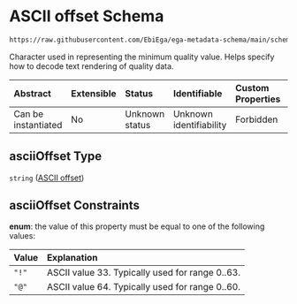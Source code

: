 # ASCII offset Schema

```txt
https://raw.githubusercontent.com/EbiEga/ega-metadata-schema/main/schemas/EGA.common-definitions.json#/definitions/fileObject/properties/sequenceQualityDetails/properties/asciiOffset
```

Character used in representing the minimum quality value.  Helps specify how to decode text rendering of quality data.

| Abstract            | Extensible | Status         | Identifiable            | Custom Properties | Additional Properties | Access Restrictions | Defined In                                                                                           |
| :------------------ | :--------- | :------------- | :---------------------- | :---------------- | :-------------------- | :------------------ | :--------------------------------------------------------------------------------------------------- |
| Can be instantiated | No         | Unknown status | Unknown identifiability | Forbidden         | Allowed               | none                | [EGA.common-definitions.json\*](../../../schemas/EGA.common-definitions.json "open original schema") |

## asciiOffset Type

`string` ([ASCII offset](ega-4-definitions-ega-file-object-properties-sequence-quality-details-properties-ascii-offset.md))

## asciiOffset Constraints

**enum**: the value of this property must be equal to one of the following values:

| Value | Explanation                                      |
| :---- | :----------------------------------------------- |
| `"!"` | ASCII value 33.  Typically used for range 0..63. |
| `"@"` | ASCII value 64.  Typically used for range 0..60. |
